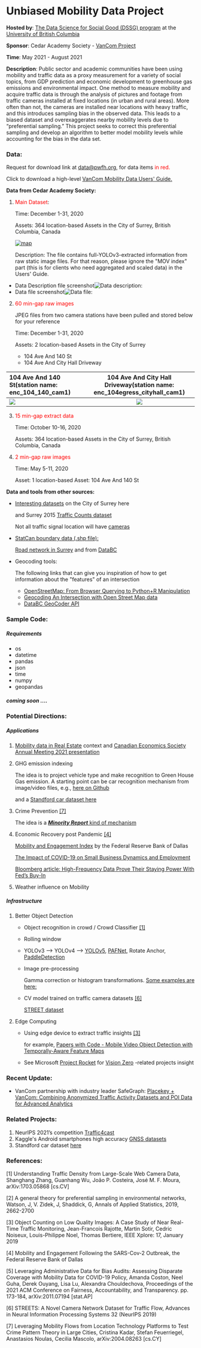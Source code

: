 # Unbiased Mobility Data Project

**Hosted by**: [The Data Science for Social Good (DSSG) program](https://dsi.ubc.ca/data-science-social-good#projects) at the [University of British Columbia](https://www.ubc.ca/)

**Sponsor**: Cedar Academy Society - [VanCom Project](https://data.pwfh.org/)

**Time**: May 2021 - August 2021

**Description**: Public sector and academic communities have been using mobility and traffic data as a proxy measurement for a variety of social topics, from GDP prediction and economic development to greenhouse gas emissions and environmental impact. One method to measure mobility and acquire traffic data is through the analysis of pictures and footage from traffic cameras installed at fixed locations (in urban and rural areas). More often than not, the cameras are installed near locations with heavy traffic, and this introduces sampling bias in the observed data. This leads to a biased dataset and overexaggerates nearby mobility levels due to “preferential sampling.” This project seeks to correct this preferential sampling and develop an algorithm to better model mobility levels while accounting for the bias in the data set.



### Data:
Request for download link at <ins> data@pwfh.org</ins>, for data items <span style="color: red"> in red.</span>

Click to download a high-level [VanCom Mobility Data Users' Guide.](https://5rv1kcdhjldl7wjmwwrxqd.s3-us-west-2.amazonaws.com/VanCom_Mobility_Data_User's_Guide_1.2.pdf)

**Data from Cedar Academy Society:**
1. <span style="color: red">Main Dataset</span>: 
   
   Time: December 1-31, 2020
   
   Assets: 364 location-based Assets in the City of Surrey, British Columbia, Canada
   
   [![map](https://s3.amazonaws.com/data.pwfh.org/ubcdssg/pic1.png)](https://api.mapbox.com/styles/v1/scotthughes/ckq7op9qz5zom17pj0pcv2y83.html?fresh=true&access_token=pk.eyJ1Ijoic2NvdHRodWdoZXMiLCJhIjoiY2p3bWg5OTc5MGJ0NzRha2VlbXFtOTZheSJ9.c4EyzyAn28dXg3HujMoarg#10.01/49.112/-122.7691)

   Description: The file contains full-YOLOv3-extracted information from raw static image files. For that reason, please ignore the "MOV index" part (this is for clients who need aggregated and scaled data) in the Users' Guide. 

  * Data Description file screenshot![Data description:](https://s3.amazonaws.com/data.pwfh.org/ubcdssg/pic2.png)
  * Data file screenshot![Data file:](https://s3.amazonaws.com/data.pwfh.org/ubcdssg/pic2.png)


2. <span style="color: red">60 min-gap raw images</span>
   
   JPEG files from two camera stations have been pulled and stored below for your reference
   
   Time: December 1-31, 2020
   
   Assets: 2 location-based Assets in the City of Surrey
      * 104 Ave And 140 St
      * 104 Ave And City Hall Driveway


| 104 Ave And 140 St(station name: enc_104_140_cam1)| 104 Ave And City Hall Driveway(station name: enc_104egress_cityhall_cam1) |
| :---         |     :---:      |
| ![](https://s3.amazonaws.com/data.pwfh.org/ubcdssg/pic4.png)   | ![](https://s3.amazonaws.com/data.pwfh.org/ubcdssg/pic5.png)     | 

3. <span style="color: red"> 15 min-gap extract data </span>

   Time: October 10-16, 2020
   
   Assets: 364 location-based Assets in the City of Surrey, British Columbia, Canada

4. <span style="color: red"> 2 min-gap raw images</span>

   Time: May 5-11, 2020
   
   Asset: 1 location-based Asset: 104 Ave And 140 St

**Data and tools from other sources:**
* [Interesting datasets](https://data.surrey.ca/dataset) on the City of Surrey here 
  
  and Surrey 2015 [Traffic Counts dataset](https://data.surrey.ca/dataset/traffic-counts-2015)

  Not all traffic signal location will have [cameras](https://data.surrey.ca/dataset/traffic-signals)

* [StatCan boundary data (.shp file):](https://www12.statcan.gc.ca/census-recensement/2011/geo/bound-limit/bound-limit-eng.cfm)
  
  [Road network in Surrey](https://data.surrey.ca/dataset?q=road&sort=score+desc%2C+metadata_modified+desc) and from [DataBC](https://catalogue.data.gov.bc.ca/dataset?q=road)
  
* Geocoding tools:

  The following links that can give you inspiration of how to get information about the "features" of an intersection
  
  * [OpenStreetMap: From Browser Querying to Python+R Manipulation](https://towardsdatascience.com/openstreetmap-from-browser-querying-to-python-r-manipulation-c8e4504ad709)
  * [Geocoding An Intersection with Open Street Map data](https://www.r-bloggers.com/2020/08/geocoding-an-intersection-with-open-street-map-data/)
  * [DataBC GeoCoder API](https://www2.gov.bc.ca/gov/content/data/geographic-data-services/location-services/geocoder)


### Sample Code:
##### Requirements
* os
* datetime
* pandas
* json
* time
* numpy
* geopandas
##### coming soon ....

### Potential Directions:
##### Applications
1. [Mobility data in Real Estate](https://papers.ssrn.com/sol3/papers.cfm?abstract_id=3770895) context
and [Canadian Economics Society Annual Meeting 2021 presentation](https://cea2021.exordo.com/programme/presentation/631)

2. GHG emission indexing

   The idea is to project vehicle type and make recognition to Green House Gas emission. A starting point can be car recognition mechanism from image/video files, e.g., [here on Github](https://github.com/foamliu/Car-Recognition)

    and a [Standford car dataset here](http://ai.stanford.edu/~jkrause/cars/car_dataset.html)

3. Crime Prevention [[7]](#7)

   The idea is a [**_Minority Report_** kind of mechanism](https://ojs.aaai.org//index.php/ICWSM/article/view/7304)

4. Economic Recovery post Pandemic [[4]](#4)
    
    [Mobility and Engagement Index](https://www.dallasfed.org/research/mei) by the Federal Reserve Bank of Dallas
   
    [The Impact of COVID-19 on Small Business Dynamics and Employment](http://www.andrekurmann.com/hb_covid)
    
    [Bloomberg article: High-Frequency Data Prove Their Staying Power With Fed’s Buy-In](https://www.bloomberg.com/news/articles/2020-09-15/high-frequency-data-prove-their-staying-power-with-fed-s-buy-in)

5. Weather influence on Mobility

##### Infrastructure
1. Better Object Detection
   * Object recognition in crowd / Crowd Classifier [[1]](#1)
   * Rolling window  
   * YOLOv3 --> YOLOv4 --> [YOLOv5](https://github.com/ultralytics/yolov5), [PAFNet](https://paperswithcode.com/paper/pafnet-an-efficient-anchor-free-object), Rotate Anchor, [PaddleDetection](https://github.com/PaddlePaddle/PaddleDetection)
   * Image pre-processing
     
     Gamma correction or histogram transformations. [Some examples are here:](https://scikit-image.org/docs/dev/api/skimage.exposure.html)
   * CV model trained on traffic camera datasets [[6]](#6)
     
     [STREET dataset](https://databank.illinois.edu/datasets/IDB-3671567)

2. Edge Computing
   * Using edge device to extract traffic insights [[3]](#3)
     
     for example, [Papers with Code - Mobile Video Object Detection with Temporally-Aware Feature Maps](https://paperswithcode.com/paper/mobile-video-object-detection-with-temporally)
   * See Microsoft [Project Rocket](https://www.microsoft.com/en-us/research/project/live-video-analytics/) for [Vision Zero](https://en.wikipedia.org/wiki/Vision_Zero) -related projects insight

### Recent Update:
* VanCom partnership with industry leader SafeGraph:
[Placekey + VanCom: Combining Anonymized Traffic Activity Datasets and POI Data for Advanced Analytics](https://www.placekey.io/blog/placekey-vancom)



### Related Projects:
1. NeurIPS 2021’s competition [Traffic4cast](https://www.iarai.ac.at/traffic4cast/)
2. Kaggle's Android smartphones high accuracy [GNSS datasets](https://www.kaggle.com/google/android-smartphones-high-accuracy-datasets?select=ION+GNSS+2020+Android+Raw+GNSS+Measurement+Datasets+for+Precise+Positioning.pdf)
3. Standford car dataset [here](http://ai.stanford.edu/~jkrause/cars/car_dataset.html)


### References:

<a id="1">[1]</a> Understanding Traffic Density from Large-Scale Web Camera Data, Shanghang Zhang, Guanhang Wu, João P. Costeira, José M. F. Moura, arXiv:1703.05868 [cs.CV]

<a id="2">[2]</a> A general theory for preferential sampling in environmental networks, Watson, J, V. Zidek, J, Shaddick, G, Annals of Applied Statistics, 2019, 2662-2700

<a id="3">[3]</a> Object Counting on Low Quality Images: A Case Study of Near Real-Time Traffic Monitoring, Jean-Francois Rajotte, Martin Sotir, Cedric Noiseux, Louis-Philippe Noel, Thomas Bertiere, IEEE Xplore: 17, January 2019

<a id="4">[4]</a> Mobility and Engagement Following the SARS-Cov-2 Outbreak, the Federal Reserve Bank of Dallas

<a id="5">[5]</a> Leveraging Administrative Data for Bias Audits: Assessing Disparate Coverage with Mobility Data for COVID-19 Policy, Amanda Coston, Neel Guha, Derek Ouyang, Lisa Lu, Alexandra Chouldechova, Proceedings of the 2021 ACM Conference on Fairness, Accountability, and Transparency. pp. 173-184, arXiv:2011.07194 [stat.AP]

<a id="6">[6]</a> STREETS: A Novel Camera Network Dataset for Traffic Flow, Advances in Neural Information Processing Systems 32 (NeurIPS 2019)

<a id="7">[7]</a> Leveraging Mobility Flows from Location Technology Platforms to Test Crime Pattern Theory in Large Cities, Cristina Kadar, Stefan Feuerriegel, Anastasios Noulas, Cecilia Mascolo, 	arXiv:2004.08263 [cs.CY]
